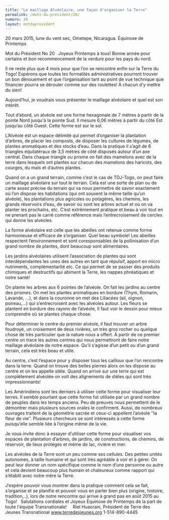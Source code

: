 ```yaml
---
title: "Le maillage Alvéolaire, une façon d'organiser la Terre"
permalink: /mots-du-president/20/
numero: 20
layout: motdupresident
---
```

20 mars 2015, lune du vent sec, Ometepe, Nicaragua.
Équinoxe de Printemps

Mot du Président No 20
 
Joyeux Printemps à tous! Bonne année pour certains et bon recommencement de la verdure pour les pays du nord.

Il ne reste plus que 4 mois pour que l’on se rencontre enfin sur la Terre du Togo! Espérons que toutes les formalités administratives pourront trouver un bon dénouement et que l’organisation tant au point de vue technique que financier pourra se dérouler comme sur des roulettes! À chacun d’y mettre du sien!

Aujourd’hui, je voudrais vous présenter le maillage alvéolaire et quel est son intérêt.

Tout d’abord, un alvéole est une forme hexagonale de 7 mètres à partir de la pointe Nord jusqu'à la pointe Sud. Il mesure 6,06 mètres à partir du côté Est jusqu’au côté Ouest. Cette forme est sur le sol.

L’Alvéole est un espace délimité qui permet d’organiser la plantation d’arbres, de placer les composts, de disposer les cultures de légumes, de plantes aromatiques et des stocks d’eau. Dans la pratique il s’agit de 6 triangles équilatéraux de 3,5 mètres de côté disposés autour d’un axe central. Dans chaque triangle ou prisme on fait des mamelons avec de la terre dans lesquels ont plantes sur chacun des mamelons des haricots, des courges, du maïs et d’autres plantes.

Quand on a un grand terrain, comme c’est le cas de TDJ-Togo, on peut faire un maillage alvéolaire sur tout le terrain. Cela est une sorte de plan ou de carte assez précise du terrain qui va nous permettre de savoir exactement où l’on dispose les habitations (qui ont souvent la même taille qu’un alvéole), les plantations plus agricoles ou potagères, les chemins, les grands réservoirs d’eau, de savoir où sont les arbres actuel et où on va planter les prochains, etc. C’est extrêmement pratique et beau à voir tout en ne prenant pas le carré comme référence mais l’entrecroisement de cercles qui donne les alvéoles.

La forme alvéolaire est celle que les abeilles ont retenue comme forme harmonieuse et efficace de s’organiser. Quel beau symbole! Les abeilles respectent l’environnement et sont coresponsables de la pollinisation d’un grand nombre de plantes, dont beaucoup sont alimentaires.

Les jardins alvéolaires utilisent l’association de plantes qui sont interdépendantes les unes des autres en tant que répulsif, apport en micro nutriments, complémentarité etc. Ce qui permet de se passer des produits chimiques et destructifs qui abiment la Terre, les nappes phréatiques et notre santé!

On plante les arbres aux 6 pointes de l’alvéole. On fait les jardins au centre des prismes. On met les plantes aromatiques en bordure (Thym, Romarin, Lavande, …), et dans la couronne on met des Liliacées (ail, oignon, poireau,…) qui s’entrecroisent avec les alvéoles autour. Les fleurs se plantent en bordure des rayons de l’alvéole, Il faut voir le dessin pour mieux comprendre où se plantes chaque chose.

Pour déterminer le centre du premier alvéole, il faut trouver un arbre foudroyé, un croisement de deux rivières, un très gros rocher ou quelque chose de très particulier que la nature nous a offert. À partir de ce premier centre on trace les autres centres qui nous permettront de faire notre maillage alvéolaire de notre espace. Qu’il s’agisse d’un petit ou d’un grand terrain, cela est très beau et utile.

Au centre, c’est l’espace pour y disposer tous les cailloux que l’on rencontre dans la terre. Quand on trouve des belles pierres alors on les dispose au centre et on les appelle stèle. Quand on arrive sur une terre qui est complètement alvéolée on voit des alignements de stèles qui sont très impressionnants!

Les Amérindiens sont les derniers à utiliser cette forme pour visualiser leur terres. Il semble pourtant que cette forme fut utilisée par un grand nombre de peuples dans les temps anciens. Peu de preuves nous permettent de le démontrer mais plusieurs sources orales le confirment. Aussi, de nombreux ouvrages traitent de la géométrie sacrée et ceux-ci appellent l’alvéole ‘’la fleur de vie’’. Plusieurs chercheurs se sont intéressés à cette forme puisqu’elle semble liée à l’origine même de la vie.

Je vous invite donc à essayer d’utiliser cette forme pour visualiser vos espaces de plantation d’arbres, de jardins, de constructions, de chemins, de réservoir, de lieux protégés et même de lac, rivière et mer.

Les alvéoles de la Terre sont un peu comme ses cellules. Des petites unités autonomes, à taille humaine et qui sont très agréable à voir et à gérer. On peut leur donner un nom spécifique comme le nom d’une personne ou autre et cela devient beaucoup plus humain et chaleureux comme rapport qui s’établit avec notre mère la Terre.

J’espère pouvoir vous montrer dans la pratique comment cela se fait, s’organise et se planifie et pouvoir vous en parler bien plus (origine, histoire, tradition,..), lors de notre rencontre qui arrive à grand pas en août 2015 au Togo!
 
Salutations cordiales et Joyeux Équinoxe de Printemps de la part de toute l'équipe Transnationale!
 
 
Riel Huaorani,
Président de Terre des Jeunes Transnational
www.terredesjeunes.org 1-514-890-4445
 
 
